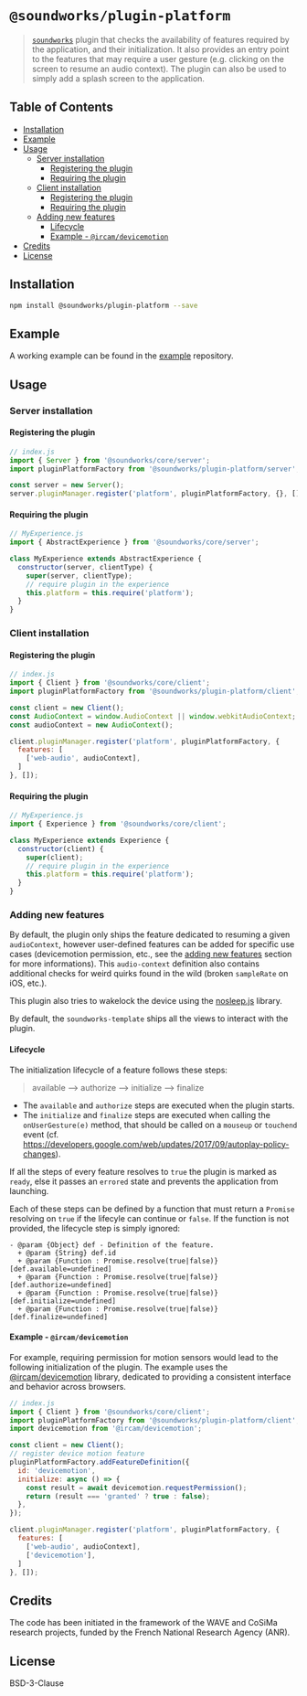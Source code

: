 # `@soundworks/plugin-platform`

> [`soundworks`](https://github.com/collective-soundworks/soundworks) plugin that checks the availability of features required by the application, and their initialization. It also provides an entry point to the features that may require a user gesture (e.g. clicking on the screen to resume an audio context). The plugin can also be used to simply add a splash screen to the application.

## Table of Contents

<!-- toc -->

- [Installation](#installation)
- [Example](#example)
- [Usage](#usage)
  * [Server installation](#server-installation)
    + [Registering the plugin](#registering-the-plugin)
    + [Requiring the plugin](#requiring-the-plugin)
  * [Client installation](#client-installation)
    + [Registering the plugin](#registering-the-plugin-1)
    + [Requiring the plugin](#requiring-the-plugin-1)
  * [Adding new features](#adding-new-features)
    + [Lifecycle](#lifecycle)
    + [Example - `@ircam/devicemotion`](#example---ircamdevicemotion)
- [Credits](#credits)
- [License](#license)

<!-- tocstop -->

## Installation

```sh
npm install @soundworks/plugin-platform --save
```

## Example

A working example can be found in the [example](https://github.com/collective-soundworks/soundworks-examples) repository.

## Usage

### Server installation

#### Registering the plugin

```js
// index.js
import { Server } from '@soundworks/core/server';
import pluginPlatformFactory from '@soundworks/plugin-platform/server';

const server = new Server();
server.pluginManager.register('platform', pluginPlatformFactory, {}, []);
```

#### Requiring the plugin

```js
// MyExperience.js
import { AbstractExperience } from '@soundworks/core/server';

class MyExperience extends AbstractExperience {
  constructor(server, clientType) {
    super(server, clientType);
    // require plugin in the experience
    this.platform = this.require('platform');
  }
}
```

### Client installation

#### Registering the plugin

```js
// index.js
import { Client } from '@soundworks/core/client';
import pluginPlatformFactory from '@soundworks/plugin-platform/client';

const client = new Client();
const AudioContext = window.AudioContext || window.webkitAudioContext;
const audioContext = new AudioContext();

client.pluginManager.register('platform', pluginPlatformFactory, {
  features: [
    ['web-audio', audioContext],
  ]
}, []);
```

#### Requiring the plugin

```js
// MyExperience.js
import { Experience } from '@soundworks/core/client';

class MyExperience extends Experience {
  constructor(client) {
    super(client);
    // require plugin in the experience
    this.platform = this.require('platform');
  }
}
```

### Adding new features

By default, the plugin only ships the feature dedicated to resuming a given `audioContext`, however user-defined features can be added for specific use cases (devicemotion permission, etc., see the [adding new features](#adding-new-features) section for more informations). This `audio-context` definition also contains additional checks for weird quirks found in the wild (broken `sampleRate` on iOS, etc.).

This plugin also tries to wakelock the device using the [nosleep.js](https://github.com/richtr/NoSleep.js/) library.

By default, the `soundworks-template` ships all the views to interact with the plugin.

#### Lifecycle

The initialization lifecycle of a feature follows these steps:

> available --> authorize --> initialize --> finalize

- The `available` and `authorize` steps are executed when the plugin starts.
- The `initialize` and `finalize` steps are executed when calling the `onUserGesture(e)` method, that should be called on a `mouseup` or `touchend` event (cf. https://developers.google.com/web/updates/2017/09/autoplay-policy-changes).

If all the steps of every feature resolves to `true` the plugin is marked as `ready`, else it passes an `errored` state and prevents the application from launching.

Each of these steps can be defined by a function that must return a `Promise` resolving on `true` if the lifecyle can continue or `false`. If the function is not provided, the lifecycle step is simply ignored:

```
- @param {Object} def - Definition of the feature.
  + @param {String} def.id
  + @param {Function : Promise.resolve(true|false)} [def.available=undefined]
  + @param {Function : Promise.resolve(true|false)} [def.authorize=undefined]
  + @param {Function : Promise.resolve(true|false)} [def.initialize=undefined]
  + @param {Function : Promise.resolve(true|false)} [def.finalize=undefined]
```

#### Example - `@ircam/devicemotion`

For example, requiring permission for motion sensors would lead to the following initialization of the plugin. The example uses the [@ircam/devicemotion](https://github.com/ircam-jstools/devicemotion) library, dedicated to providing a consistent interface and behavior across browsers.

```js
// index.js
import { Client } from '@soundworks/core/client';
import pluginPlatformFactory from '@soundworks/plugin-platform/client';
import devicemotion from '@ircam/devicemotion';

const client = new Client();
// register device motion feature
pluginPlatformFactory.addFeatureDefinition({
  id: 'devicemotion',
  initialize: async () => {
    const result = await devicemotion.requestPermission();
    return (result === 'granted' ? true : false);
  },
});

client.pluginManager.register('platform', pluginPlatformFactory, {
  features: [
    ['web-audio', audioContext],
    ['devicemotion'],
  ]
}, []);
```

## Credits

The code has been initiated in the framework of the WAVE and CoSiMa research projects, funded by the French National Research Agency (ANR).

## License

BSD-3-Clause
